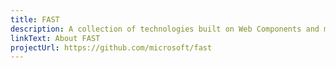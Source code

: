 ```yaml
---
title: FAST
description: A collection of technologies built on Web Components and modern Web Standards, designed to help you efficiently tackle some of the most common challenges in website and application design and development
linkText: About FAST
projectUrl: https://github.com/microsoft/fast
---
```

